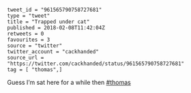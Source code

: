 ```
tweet_id = "961565790758727681"
type = "tweet"
title = "Trapped under cat"
published = 2018-02-08T11:42:04Z
retweets = 0
favourites = 3
source = "twitter"
twitter_account = "cackhanded"
source_url = "https://twitter.com/cackhanded/status/961565790758727681"
tag = [ "thomas",]
```

Guess I’m sat here for a while then [#thomas](/tags/thomas/)

<p class='image'><img src='https://mnf.m17s.net/2018/02/08/DVgq-orW0AEQBvX.jpg' alt=''></p>

